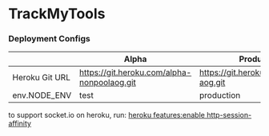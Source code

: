 # TrackMyTools

### Deployment Configs


|   | Alpha  | Production |
|---|---|---|
|  Heroku Git URL | https://git.heroku.com/alpha-nonpoolaog.git  |  https://git.heroku.com/nonpool-aog.git |
| env.NODE_ENV  |  test | production  |

to support socket.io on heroku, run:
[heroku features:enable http-session-affinity](https://devcenter.heroku.com/articles/node-websockets#option-2-socket-io)



